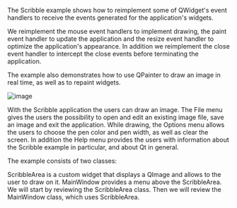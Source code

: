 The Scribble example shows how to reimplement some of QWidget's event handlers to receive the events generated for the application's widgets.

We reimplement the mouse event handlers to implement drawing, the paint event handler to update the application and the resize event handler to optimize the application's appearance. In addition we reimplement the close event handler to intercept the close events before terminating the application.

The example also demonstrates how to use QPainter to draw an image in real time, as well as to repaint widgets.

![image](https://github.com/ashish182229/Paint-Software/assets/66489551/39a9ee53-a0ad-4de9-a4a0-29c61408dadf)

With the Scribble application the users can draw an image. The File menu gives the users the possibility to open and edit an existing image file, save an image and exit the application. While drawing, the Options menu allows the users to choose the pen color and pen width, as well as clear the screen. In addition the Help menu provides the users with information about the Scribble example in particular, and about Qt in general.

The example consists of two classes:

ScribbleArea is a custom widget that displays a QImage and allows to the user to draw on it.
MainWindow provides a menu above the ScribbleArea.
We will start by reviewing the ScribbleArea class. Then we will review the MainWindow class, which uses ScribbleArea.

